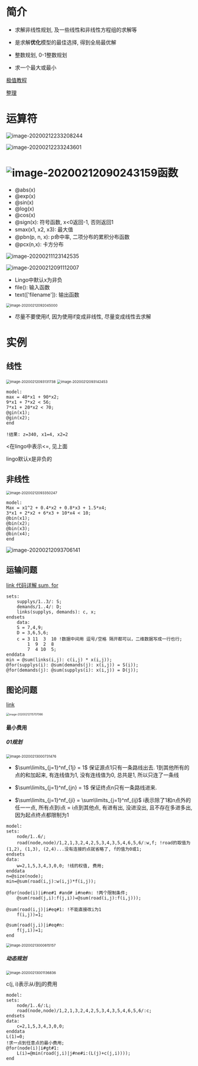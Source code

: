 # 简介

- 求解非线性规划, 及一些线性和非线性方程组的求解等

- 是求解**优化**模型的最佳选择, 得到全局最优解
- 整数规划, 0-1整数规划
- 求一个最大或最小

[极值教程](https://edu.saikr.com/course/400/task/1585/show)

[整理](https://www.jianshu.com/p/a39b411ec367)

# 运算符

![image-20200212233208244](%E6%9D%82.assets/image-20200212233208244.png)

![image-20200212233243601](%E6%9D%82.assets/image-20200212233243601.png)



# ![image-20200212090243159](%E6%9D%82.assets/image-20200212090243159.png)函数

- @abs(x)
- @exp(x)
- @sin(x)
- @log(x)
- @cos(x)
- @sign(x): 符号函数, x<0返回-1, 否则返回1
- smax(x1, x2, x3): 最大值
- @pbn(p, n, x): p命中率, 二项分布的累积分布函数
- @pcx(n,x): 卡方分布

![image-20200211123142535](%E6%9D%82.assets/image-20200211123142535.png)

![image-20200212091112007](%E6%9D%82.assets/image-20200212091112007.png)

- Lingo中默认x为非负
- file(): 输入函数
- text(['filename']): 输出函数

<img src="%E6%9D%82.assets/image-20200212092045000.png" alt="image-20200212092045000" style="zoom:67%;" />

- 尽量不要使用if, 因为使用if变成非线性, 尽量变成线性去求解

# 实例

## 线性

<img src="%E6%9D%82.assets/image-20200212093131738.png" alt="image-20200212093131738" style="zoom:67%;" />

<img src="%E6%9D%82.assets/image-20200212093142453.png" alt="image-20200212093142453" style="zoom: 67%;" />

```lingo
model:
max = 40*x1 + 90*x2;
9*x1 + 7*x2 < 56;
7*x1 + 20*x2 < 70;
@gin(x1);
@gin(x2);
end

!结果: z=340, x1=4, x2=2
```

<在lingo中表示<=, 见上面

lingo默认x是非负的

## 非线性

<img src="%E6%9D%82.assets/image-20200212093350247.png" alt="image-20200212093350247" style="zoom: 67%;" />

```lingo
model:
Max = x1^2 + 0.4*x2 + 0.8*x3 + 1.5*x4;
3*x1 + 2*x2 + 6*x3 + 10*x4 < 10;
@bin(x1);
@bin(x2);
@bin(x3);
@bin(x4);
end
```

![image-20200212093706141](%E6%9D%82.assets/image-20200212093706141.png)

## 运输问题

[link 代码详解 sum, for](https://zhuanlan.zhihu.com/p/62259076)

```lingo
sets:
    supplys/1..3/: S;
    demands/1..4/: D;
    links(supplys, demands): c, x;
endsets
    data:
    S = 7,4,9;
    D = 3,6,5,6;
    c = 3 11  3  10 !数据中间用 逗号/空格 隔开都可以，二维数据写成一行也行;
        1  9  2  8
        7  4 10  5;
enddata
min = @sum(links(i,j): c(i,j) * x(i,j));
@for(supplys(i): @sum(demands(j): x(i,j)) = S(i));
@for(demands(j): @sum(supplys(i): x(i,j)) = D(j));
```

## 图论问题

[link](https://edu.saikr.com/course/400/task/1585/show)



<img src="%E6%9D%82.assets/image-20200212115707066.png" alt="image-20200212115707066" style="zoom: 50%;" />

#### 最小费用

##### 01规划

<img src="%E6%9D%82.assets/image-20200213000731476.png" alt="image-20200213000731476" style="zoom: 67%;" />

- $\sum\limits_{j=1}^nf_{1j} = 1$ 保证源点1只有一条路线出去. 1到其他所有的点的和加起来, 有连线值为1, 没有连线值为0, 总共是1, 所以只连了一条线

- $\sum\limits_{j=1}^nf_{jn} = 1$ 保证终点n只有一条路线进来. 

- $\sum\limits_{j=1}^nf_{ji} = \sum\limits_{j=1}^nf_{ij}$ i表示除了1和n点外的任一一点, 所有点到i点 = i点到其他点, 有进有出, 没进没出, 且不存在多进多出, 因为起点终点都限制为1

```
model:
sets:
    node/1..6/;
    road(node,node)/1,2,1,3,2,4,2,5,3,4,3,5,4,6,5,6/:w,f; !road的取值为(1,2), (1,3), (2,4)...没有连接的点就省略了, f的值为0或1;
endsets
data:
    w=2,1,5,3,4,3,0,0; !线的权值, 费用;
enddata
n=@size(node);
min=@sum(road(i,j):w(i,j)*f(i,j));

@for(node(i)|i#ne#1 #and# i#ne#n: !两个限制条件;
	@sum(road(j,i):f(j,i))=@sum(road(i,j):f(i,j)));
	
@sum(road(i,j)|i#eq#1: !不能直接改i为1
	f(i,j))=1;
	
@sum(road(j,i)|i#eq#n:
	f(j,i))=1;
end
```



<img src="%E6%9D%82.assets/image-20200213000615157.png" alt="image-20200213000615157" style="zoom:67%;" />

##### 动态规划

<img src="%E6%9D%82.assets/image-20200213001136836.png" alt="image-20200213001136836" style="zoom:67%;" />

c(j, i)表示从i到j的费用

```
model:
sets:
    node/1..6/:L;
    road(node,node)/1,2,1,3,2,4,2,5,3,4,3,5,4,6,5,6/:c;
endsets
data:
    c=2,1,5,3,4,3,0,0;
enddata
L(1)=0;
!求一点到任意点的最小费用;
@for(node(i)|i#gt#1:
	L(i)=@min(road(j,i)|j#ne#i:(L(j)+c(j,i))));
end
```

